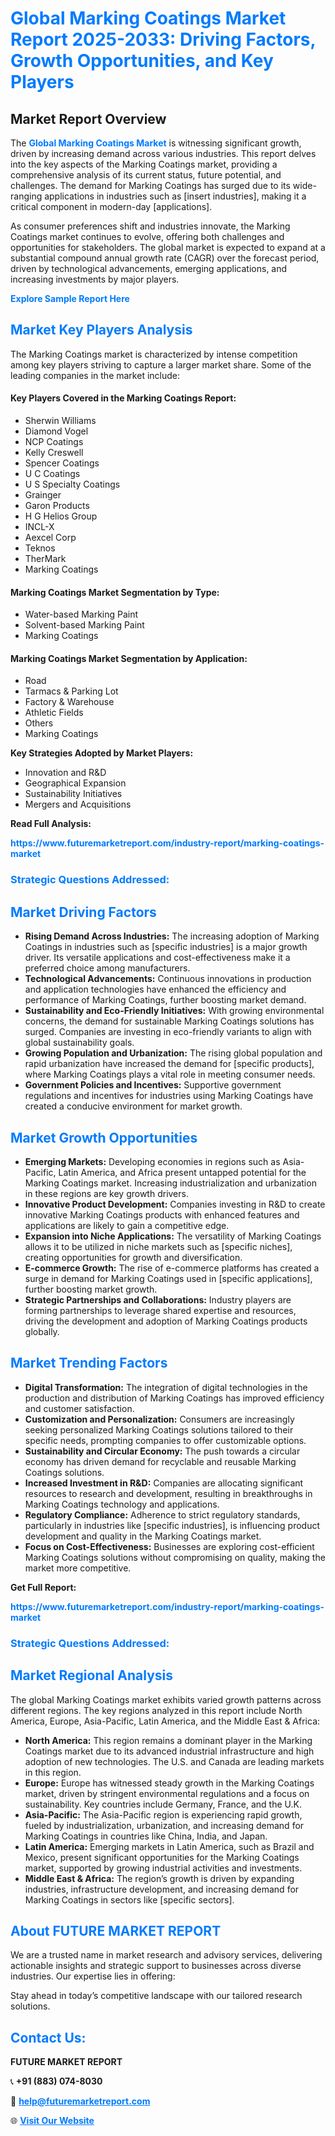 <h1 style="color: #007BFF;">Global Marking Coatings Market Report 2025-2033: Driving Factors, Growth Opportunities, and Key Players</h1>

<section id="overview">
<h2>Market Report Overview</h2>
<p>The <a href="https://www.futuremarketreport.com/industry-report/marking-coatings-market" style="color: #007BFF; text-decoration: none;"><strong>Global Marking Coatings Market</strong></a> is witnessing significant growth, driven by increasing demand across various industries. This report delves into the key aspects of the Marking Coatings market, providing a comprehensive analysis of its current status, future potential, and challenges. The demand for Marking Coatings has surged due to its wide-ranging applications in industries such as [insert industries], making it a critical component in modern-day [applications].</p>
<p>As consumer preferences shift and industries innovate, the Marking Coatings market continues to evolve, offering both challenges and opportunities for stakeholders. The global market is expected to expand at a substantial compound annual growth rate (CAGR) over the forecast period, driven by technological advancements, emerging applications, and increasing investments by major players.</p>
</section>

<section id="overview">
<p><a href="https://www.futuremarketreport.com/request-sample/reportId=98533" style="color: #007BFF; text-decoration: none;"><strong>Explore Sample Report Here</strong></a></p>
</section>

<section id="key-players">
<h2 style="color: #007BFF;">Market Key Players Analysis</h2>
<p>The Marking Coatings market is characterized by intense competition among key players striving to capture a larger market share. Some of the leading companies in the market include:</p>
<h4>Key Players Covered in the Marking Coatings Report:</h4>
<ul><li>Sherwin Williams</li><li>Diamond Vogel</li><li>NCP Coatings</li><li>Kelly Creswell</li><li>Spencer Coatings</li><li>U C Coatings</li><li>U S Specialty Coatings</li><li>Grainger</li><li>Garon Products</li><li>H G Helios Group</li><li>INCL-X</li><li>Aexcel Corp</li><li>Teknos</li><li>TherMark</li><li>Marking Coatings</li></ul>
<h4>Marking Coatings Market Segmentation by Type:</h4>
<ul><li>Water-based Marking Paint</li><li>Solvent-based Marking Paint</li><li>Marking Coatings</li></ul>

<h4>Marking Coatings Market Segmentation by Application:</h4>
<ul><li>Road</li><li>Tarmacs &amp; Parking Lot</li><li>Factory &amp; Warehouse</li><li>Athletic Fields</li><li>Others</li><li>Marking Coatings</li></ul>
<p><strong>Key Strategies Adopted by Market Players:</strong></p>
<ul>
<li>Innovation and R&D</li>
<li>Geographical Expansion</li>
<li>Sustainability Initiatives</li>
<li>Mergers and Acquisitions</li>
</ul>
</section>

<section>
<p><strong>Read Full Analysis: </strong></p><a href="https://www.futuremarketreport.com/industry-report/marking-coatings-market" style="color: #007BFF; text-decoration: none;"><strong>https://www.futuremarketreport.com/industry-report/marking-coatings-market</strong></a>
<h3 style="color: #007BFF;">Strategic Questions Addressed:</h3>
</section>

<section id="driving-factors">
<h2 style="color: #007BFF;">Market Driving Factors</h2>
<ul>
<li><strong>Rising Demand Across Industries:</strong> The increasing adoption of Marking Coatings in industries such as [specific industries] is a major growth driver. Its versatile applications and cost-effectiveness make it a preferred choice among manufacturers.</li>
<li><strong>Technological Advancements:</strong> Continuous innovations in production and application technologies have enhanced the efficiency and performance of Marking Coatings, further boosting market demand.</li>
<li><strong>Sustainability and Eco-Friendly Initiatives:</strong> With growing environmental concerns, the demand for sustainable Marking Coatings solutions has surged. Companies are investing in eco-friendly variants to align with global sustainability goals.</li>
<li><strong>Growing Population and Urbanization:</strong> The rising global population and rapid urbanization have increased the demand for [specific products], where Marking Coatings plays a vital role in meeting consumer needs.</li>
<li><strong>Government Policies and Incentives:</strong> Supportive government regulations and incentives for industries using Marking Coatings have created a conducive environment for market growth.</li>
</ul>
</section>

<section id="growth-opportunities">
<h2 style="color: #007BFF;">Market Growth Opportunities</h2>
<ul>
<li><strong>Emerging Markets:</strong> Developing economies in regions such as Asia-Pacific, Latin America, and Africa present untapped potential for the Marking Coatings market. Increasing industrialization and urbanization in these regions are key growth drivers.</li>
<li><strong>Innovative Product Development:</strong> Companies investing in R&D to create innovative Marking Coatings products with enhanced features and applications are likely to gain a competitive edge.</li>
<li><strong>Expansion into Niche Applications:</strong> The versatility of Marking Coatings allows it to be utilized in niche markets such as [specific niches], creating opportunities for growth and diversification.</li>
<li><strong>E-commerce Growth:</strong> The rise of e-commerce platforms has created a surge in demand for Marking Coatings used in [specific applications], further boosting market growth.</li>
<li><strong>Strategic Partnerships and Collaborations:</strong> Industry players are forming partnerships to leverage shared expertise and resources, driving the development and adoption of Marking Coatings products globally.</li>
</ul>
</section>

<section id="trending-factors">
<h2 style="color: #007BFF;">Market Trending Factors</h2>
<ul>
<li><strong>Digital Transformation:</strong> The integration of digital technologies in the production and distribution of Marking Coatings has improved efficiency and customer satisfaction.</li>
<li><strong>Customization and Personalization:</strong> Consumers are increasingly seeking personalized Marking Coatings solutions tailored to their specific needs, prompting companies to offer customizable options.</li>
<li><strong>Sustainability and Circular Economy:</strong> The push towards a circular economy has driven demand for recyclable and reusable Marking Coatings solutions.</li>
<li><strong>Increased Investment in R&D:</strong> Companies are allocating significant resources to research and development, resulting in breakthroughs in Marking Coatings technology and applications.</li>
<li><strong>Regulatory Compliance:</strong> Adherence to strict regulatory standards, particularly in industries like [specific industries], is influencing product development and quality in the Marking Coatings market.</li>
<li><strong>Focus on Cost-Effectiveness:</strong> Businesses are exploring cost-efficient Marking Coatings solutions without compromising on quality, making the market more competitive.</li>
</ul>
</section>

<section>
<p><strong>Get Full Report: </strong></p><a href="https://www.futuremarketreport.com/industry-report/marking-coatings-market" style="color: #007BFF; text-decoration: none;"><strong>https://www.futuremarketreport.com/industry-report/marking-coatings-market</strong></a>
<h3 style="color: #007BFF;">Strategic Questions Addressed:</h3>
</section>


<section id="regional-analysis">
<h2 style="color: #007BFF;">Market Regional Analysis</h2>
<p>The global Marking Coatings market exhibits varied growth patterns across different regions. The key regions analyzed in this report include North America, Europe, Asia-Pacific, Latin America, and the Middle East & Africa:</p>
<ul>
<li><strong>North America:</strong> This region remains a dominant player in the Marking Coatings market due to its advanced industrial infrastructure and high adoption of new technologies. The U.S. and Canada are leading markets in this region.</li>
<li><strong>Europe:</strong> Europe has witnessed steady growth in the Marking Coatings market, driven by stringent environmental regulations and a focus on sustainability. Key countries include Germany, France, and the U.K.</li>
<li><strong>Asia-Pacific:</strong> The Asia-Pacific region is experiencing rapid growth, fueled by industrialization, urbanization, and increasing demand for Marking Coatings in countries like China, India, and Japan.</li>
<li><strong>Latin America:</strong> Emerging markets in Latin America, such as Brazil and Mexico, present significant opportunities for the Marking Coatings market, supported by growing industrial activities and investments.</li>
<li><strong>Middle East & Africa:</strong> The region’s growth is driven by expanding industries, infrastructure development, and increasing demand for Marking Coatings in sectors like [specific sectors].</li>
</ul>
</section>

<footer>
<h2 style="color: #007BFF;">About FUTURE MARKET REPORT</h2>
<p>We are a trusted name in market research and advisory services, delivering actionable insights and strategic support to businesses across diverse industries. Our expertise lies in offering:</p>

<p>Stay ahead in today’s competitive landscape with our tailored research solutions.</p>

<h2 style="color: #007BFF;">Contact Us:</h2>
<p><strong>FUTURE MARKET REPORT</strong></p>
<p>📞 <strong>+91 (883) 074-8030</strong></p>
<p>📧 <strong><a href="mailto:help@futuremarketreport.com" style="color: #007BFF;">help@futuremarketreport.com</a></strong></p>
<p>🌐 <strong><a href="https://www.futuremarketreport.com/" style="color: #007BFF;">Visit Our Website</a></strong></p>
</footer>